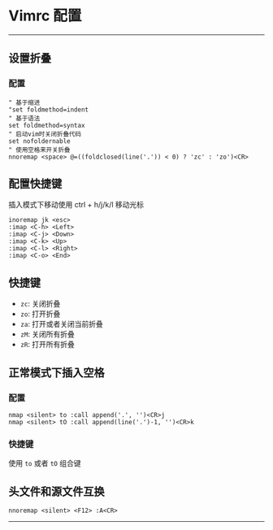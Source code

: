 # Vimrc 配置


***
<!-- toc -->

## 设置折叠

### 配置  
```
" 基于缩进
"set foldmethod=indent
" 基于语法
set foldmethod=syntax
" 启动vim时关闭折叠代码
set nofoldernable
" 使用空格来开关折叠
nnoremap <space> @=((foldclosed(line('.')) < 0) ? 'zc' : 'zo')<CR>
```

## 配置快捷键
插入模式下移动使用 ctrl + h/j/k/l 移动光标
```
inoremap jk <esc>
:imap <C-h> <Left>
:imap <C-j> <Down>
:imap <C-k> <Up>
:imap <C-l> <Right>
:imap <C-o> <End>
```

## 快捷键
* `zc`: 关闭折叠
* `zo`: 打开折叠
* `za`: 打开或者关闭当前折叠
* `zM`: 关闭所有折叠
* `zR`: 打开所有折叠

## 正常模式下插入空格

### 配置
```
nmap <silent> to :call append('.', '')<CR>j
nmap <silent> tO :call append(line('.')-1, '')<CR>k
```
### 快捷键
使用 `to` 或者 `tO` 组合键

## 头文件和源文件互换
```
nnoremap <silent> <F12> :A<CR>
```


***